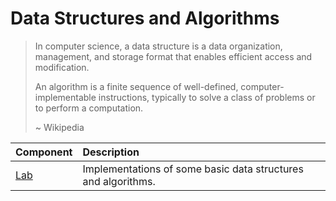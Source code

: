 # Data Structures and Algorithms

> In computer science, a data structure is a data organization, management, and storage format that enables efficient access and modification.
>
> An algorithm is a finite sequence of well-defined, computer-implementable instructions, typically to solve a class of problems or to perform a computation.
>
> ~ Wikipedia

| Component   | Description                                                   |
| :---------- | :------------------------------------------------------------ |
| [Lab](lab/) | Implementations of some basic data structures and algorithms. |
